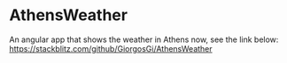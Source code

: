 # AthensWeather
An angular app that shows the weather in Athens now, see the link below:
https://stackblitz.com/github/GiorgosGi/AthensWeather

